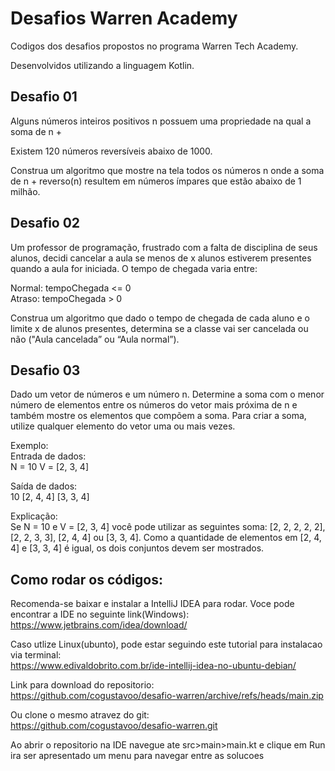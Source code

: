 # Desafios Warren Academy

Codigos dos desafios propostos no programa Warren Tech Academy.

Desenvolvidos utilizando a linguagem Kotlin.

## Desafio 01

Alguns números inteiros positivos n possuem uma propriedade na qual a soma de n + 

Existem 120 números reversíveis abaixo de 1000.

Construa um algoritmo que mostre na tela todos os números n onde a soma de n + reverso(n) resultem em números ímpares que estão abaixo de 1 milhão.

## Desafio 02
Um professor de programação, frustrado com a falta de disciplina de seus alunos, decidi cancelar a aula se menos de x alunos estiverem presentes quando a aula for iniciada. O tempo de chegada varia entre:

Normal: tempoChegada <= 0  
Atraso: tempoChegada > 0

Construa um algoritmo que dado o tempo de chegada de cada aluno e o limite x de alunos presentes, determina se a classe vai ser cancelada ou não ("Aula cancelada” ou “Aula normal”).

## Desafio 03
Dado um vetor de números e um número n. Determine a soma com o menor número de elementos entre os números do vetor mais próxima de n e também mostre os elementos que compõem a soma. Para criar a soma, utilize qualquer elemento do vetor uma ou mais vezes.

Exemplo:  
Entrada de dados:   
N = 10
V = [2, 3, 4]

Saída de dados:  
10
[2, 4, 4]
[3, 3, 4]

Explicação:  
Se N = 10 e V = [2, 3, 4] você pode utilizar as seguintes soma: [2, 2, 2, 2, 2], [2, 2, 3, 3], [2, 4, 4] ou [3, 3, 4]. Como a quantidade de elementos em [2, 4, 4] e [3, 3, 4] é igual, os dois conjuntos devem ser mostrados.


## Como rodar os códigos:
Recomenda-se baixar e instalar a IntelliJ IDEA para rodar.
Voce pode encontrar a IDE no seguinte link(Windows):
https://www.jetbrains.com/idea/download/  

Caso utlize Linux(ubunto), pode estar seguindo este tutorial para instalacao via terminal:  
https://www.edivaldobrito.com.br/ide-intellij-idea-no-ubuntu-debian/ 

Link para download do repositorio:   
https://github.com/cogustavoo/desafio-warren/archive/refs/heads/main.zip

Ou clone o mesmo atravez do git:  
https://github.com/cogustavoo/desafio-warren.git


Ao abrir o repositorio na IDE navegue ate src>main>main.kt e clique em Run  
ira ser apresentado um menu para navegar entre as solucoes

